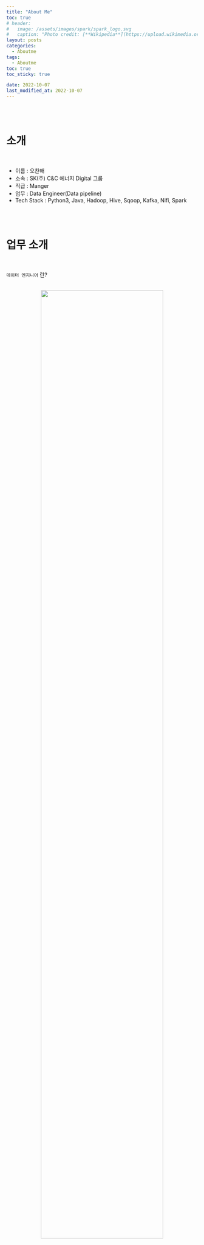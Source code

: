 ```yaml
---
title: "About Me"
toc: true
# header:
#   image: /assets/images/spark/spark_logo.svg
#   caption: "Photo credit: [**Wikipedia**](https://upload.wikimedia.org/wikipedia/commons/f/f3/Apache_Spark_logo.svg)"
layout: posts
categories:
  - Aboutme
tags:
  - Aboutme
toc: true
toc_sticky: true

date: 2022-10-07
last_modified_at: 2022-10-07
---
```


<br><br>

# 소개

<br>

- 이름 : 오찬해
- 소속 : SK(주) C&C 에너지 Digital 그룹
- 직급 : Manger
- 업무 : Data Engineer(Data pipeline)
- Tech Stack : Python3, Java, Hadoop, Hive, Sqoop, Kafka, Nifi, Spark

<br><br>

# 업무 소개

<br>

`데이터 엔지니어` 란?

<br>
<div align='center'>
<img src='https://user-images.githubusercontent.com/45858414/194351945-87b88608-a10e-4e0c-ac1d-e4e8090d29a2.png' width='80%' />
</div>

<br><br>

<div align='center'>
<img src='https://user-images.githubusercontent.com/45858414/194355513-92472594-a291-4783-b521-05f127cbff13.png' width='80%' />
</div>

<br><br>

# 함께 했을 때의 효과

<br>

- Open Source 사용법
- 빅데이터의 이해
- 데이터 파이프라인 이해
- 데이터 이해

<br><br>

# 함께 하고 싶은 것

<br> 

- 협업 : Jira, Slack, Github

<br><br>
